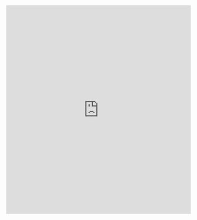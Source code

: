 <p><iframe allowfullscreen width="100%" height="569" class="google-slides-iframe" frameborder="0" scrolling="no" src="https://docs.google.com/presentation/d/e/2PACX-1vRPM3uY2P2os_ZdTy3pUQV8b31zR4PVz3yy4_1HLxTPdtMg29jBl2hh_cNpPkGveiqWtUGdjV-Bui7w/embed?start=false&amp;loop=false&amp;delayms=3000"></iframe></p>